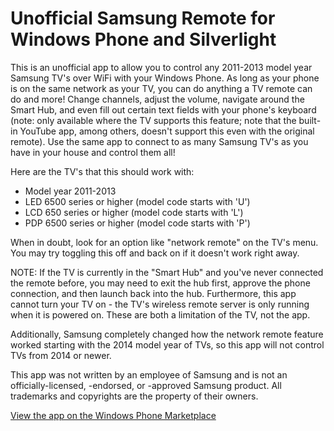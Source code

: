 Unofficial Samsung Remote for Windows Phone and Silverlight
================
This is an unofficial app to allow you to control any 2011-2013 model year Samsung TV's over WiFi with your Windows Phone. As long as your phone is on the same network as your TV, you can do anything a TV remote can do and more! Change channels, adjust the volume, navigate around the Smart Hub, and even fill out certain text fields with your phone's keyboard (note: only available where the TV supports this feature; note that the built-in YouTube app, among others, doesn't support this even with the original remote). Use the same app to connect to as many Samsung TV's as you have in your house and control them all!

Here are the TV's that this should work with:
* Model year 2011-2013
* LED 6500 series or higher (model code starts with 'U')
* LCD 650 series or higher (model code starts with 'L')
* PDP 6500 series or higher (model code starts with 'P')

When in doubt, look for an option like "network remote" on the TV's menu. You may try toggling this off and back on if it doesn't work right away.

NOTE: If the TV is currently in the "Smart Hub" and you've never connected the remote before, you may need to exit the hub first, approve the phone connection, and then launch back into the hub. Furthermore, this app cannot turn your TV on - the TV's wireless remote server is only running when it is powered on. These are both a limitation of the TV, not the app.

Additionally, Samsung completely changed how the network remote feature worked starting with the 2014 model year of TVs, so this app will not control TVs from 2014 or newer.

This app was not written by an employee of Samsung and is not an officially-licensed, -endorsed, or -approved Samsung product. All trademarks and copyrights are the property of their owners.

[View the app on the Windows Phone Marketplace](http://windowsphone.com/s?appId=eee32829-f405-40b4-93d1-568bbda1664d)
